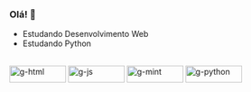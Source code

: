 ### Olá! 👋
- Estudando Desenvolvimento Web
- Estudando Python

<!--
**g101x/g101x** is a ✨ _special_ ✨ repository because its `README.md` (this file) appears on your GitHub profile.

Here are some ideas to get you started:

- 🔭 I’m currently working on ...
- 🌱 I’m currently learning ...
- 👯 I’m looking to collaborate on ...
- 🤔 I’m looking for help with ...
- 💬 Ask me about ...
- 📫 How to reach me: ...
- 😄 Pronouns: ...
- ⚡ Fun fact: ...
-->


<div style="display: inline_block"><br>
  <img align="center" alt="g-html" height="30" width="100" src="https://img.shields.io/badge/HTML-239120?style=for-the-badge&logo=html5&logoColor=white"
  <img align="center" alt="g-css" height="30" width="100" src="https://img.shields.io/badge/CSS-239120?&style=for-the-badge&logo=css3&logoColor=white">
  <img align="center" alt="g-js" height="30" width="100" src="https://img.shields.io/badge/JavaScript-F7DF1E?style=for-the-badge&logo=javascript&logoColor=black">
  <img align="center" alt="g-mint" height="30" width="100"  src="https://img.shields.io/badge/Linux_Mint-87CF3E?style=for-the-badge&logo=linux-mint&logoColor=white">
  <img	align="center" alt="g-python" height="30" width="100" src="https://img.shields.io/badge/Python-3776AB?style=for-the-badge&logo=python&logoColor=white">
 </div>
